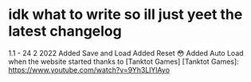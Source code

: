 # idk what to write so ill just yeet the latest changelog

1.1 - 24 2 2022
Added Save and Load
Added Reset :flushed:
Added Auto Load when the website started
thanks to [Tanktot Games]
[Tanktot Games]: https://www.youtube.com/watch?v=9Yh3LlYlAyo

